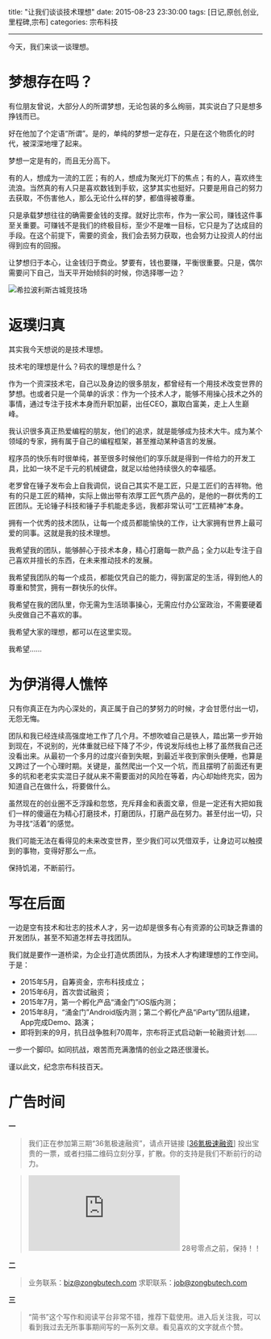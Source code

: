 title: "让我们谈谈技术理想"
date: 2015-08-23 23:30:00
tags: [日记,原创,创业,里程碑,宗布]
categories: 宗布科技

---

今天，我们来谈一谈理想。

# 梦想存在吗？

有位朋友曾说，大部分人的所谓梦想，无论包装的多么绚丽，其实说白了只是想多挣钱而已。

好在他加了个定语“所谓”。是的，单纯的梦想一定存在，只是在这个物质化的时代，被深深地埋了起来。

梦想一定是有的，而且无分高下。

有的人，想成为一流的工匠；有的人，想成为聚光灯下的焦点；有的人，喜欢终生流浪。当然真的有人只是喜欢数钱到手软，这梦其实也挺好。只要是用自己的努力去获取，不伤害他人，那么无论什么样的梦，都值得被尊重。

只是承载梦想往往的确需要金钱的支撑。就好比宗布，作为一家公司，赚钱这件事至关重要。可赚钱不是我们的终极目标，至少不是唯一目标，它只是为了达成目的手段。在这个前提下，需要的资金，我们会去努力获取，也会努力让投资人的付出得到应有的回报。

让梦想归于本心，让金钱归于商业。梦要有，钱也要赚，平衡很重要。只是，偶尔需要问下自己，当天平开始倾斜的时候，你选择哪一边？

![希拉波利斯古城竞技场](http://static.catxn.zongbutech.com/images/xlbls-jjc.jpeg-m)

# 返璞归真

其实我今天想说的是技术理想。

技术宅的理想是什么？码农的理想是什么？

<!--more-->

作为一个资深技术宅，自己以及身边的很多朋友，都曾经有一个用技术改变世界的梦想。也或者只是一个简单的诉求：作为一个技术人才，能够不用操心技术之外的事情，通过专注于技术本身而升职加薪，出任CEO，赢取白富美，走上人生巅峰。

我认识很多真正热爱编程的朋友，他们的追求，就是能够成为技术大牛。成为某个领域的专家，拥有属于自己的编程框架，甚至推动某种语言的发展。

程序员的快乐有时很单纯，甚至很多时候他们的享乐就是得到一件给力的开发工具，比如一块不足千元的机械键盘，就足以给他持续很久的幸福感。

老罗曾在锤子发布会上自我调侃，说自己其实不是工匠，只是工匠们的吉祥物。他有的只是工匠的精神，实际上做出带有浓厚工匠气质产品的，是他的一群优秀的工匠团队。无论锤子科技和锤子手机能走多远，我都非常认可“工匠精神”本身。

拥有一个优秀的技术团队，让每一个成员都能愉快的工作，让大家拥有世界上最可爱的同事。这就是我的技术理想。

我希望我的团队，能够醉心于技术本身，精心打磨每一款产品；全力以赴专注于自己喜欢并擅长的东西，在未来推动技术的发展。

我希望我团队的每一个成员，都能仅凭自己的能力，得到富足的生活，得到他人的尊重和赞赏，拥有一群快乐的伙伴。

我希望在我的团队里，你无需为生活琐事操心，无需应付办公室政治，不需要硬着头皮做自己不喜欢的事。

我希望大家的理想，都可以在这里实现。

我希望……

# 为伊消得人憔悴

只有你真正在为内心深处的，真正属于自己的梦努力的时候，才会甘愿付出一切，无怨无悔。

团队和我已经连续高强度地工作了几个月。不想吹嘘自己是铁人，踏出第一步开始到现在，不说别的，光体重就已经下降了不少，传说发际线也上移了虽然我自己还没看出来。从最初一个多月的过度兴奋到失眠，到最近半夜到家倒头便睡，也算是又跨过了一个心理时期。关键是，虽然爬出一个又一个坑，而且摆明了前面还有更多的坑和老老实实混日子就从来不需要面对的风险在等着，内心却始终充实，因为知道自己在做什么，将要做什么。

虽然现在的创业圈不乏浮躁和忽悠，充斥拜金和表面文章，但是一定还有大把如我们一样的傻逼在为精心打磨技术，打磨团队，打磨产品在努力。甚至付出一切，只为寻找“活着”的感觉。

我们可能无法在看得见的未来改变世界，至少我们可以凭借双手，让身边可以触摸到的事物，变得好那么一点。

保持饥渴，不断前行。

# 写在后面

一边是空有技术和壮志的技术人才，另一边却是很多有心有资源的公司缺乏靠谱的开发团队，甚至不知道怎样去寻找团队。

我们就是要作一道桥梁，为企业打造优质团队，为技术人才构建理想的工作空间。于是：

- 2015年5月，自筹资金，宗布科技成立；
- 2015年6月，首次尝试融资；
- 2015年7月，第一个孵化产品“涌金门”iOS版内测；
- 2015年8月，“涌金门”Android版内测；第二个孵化产品“iParty”团队组建，App完成Demo、路演；
- 即将到来的9月，抗日战争胜利70周年，宗布将正式启动新一轮融资计划……

一步一个脚印。如同抗战，艰苦而充满激情的创业之路还很漫长。

谨以此文，纪念宗布科技百天。

# 广告时间

**一**

>我们正在参加第三期“36氪极速融资”，请点开链接 [[36氪极速融资](http://t.cn/RLFUHKU)] 投出宝贵的一票，或者扫描二维码立刻分享，扩散。你的支持是我们不断前行的动力。

>[![36氪极速融资](http://s.jiathis.com/qrcode.php?url=https%3A%2F%2Frong.36kr.com%2Fm%2Fj3word.html%3Fcid%3D161176%26source%3Dweb)](http://t.cn/RLFUHKU)
28号零点之前，保持！！

**二**

>业务联系：<biz@zongbutech.com>
求职联系：<job@zongbutech.com>

**三**

> “简书”这个写作和阅读平台非常不错，推荐下载使用。进入后关注我，可以看到我过去无所事事期间写的一系列文章。看见喜欢的文字就点个赞。



